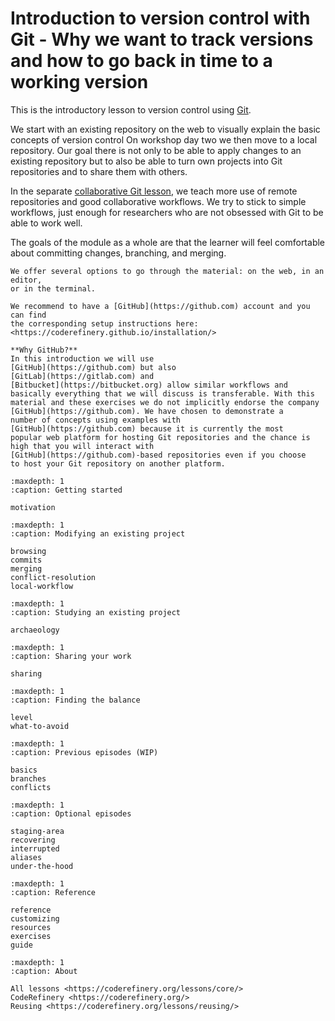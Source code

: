 # Introduction to version control with Git - Why we want to track versions and how to go back in time to a working version

This is the introductory lesson to version control using
[Git](https://git-scm.com/).

We start with an existing repository on the web to visually explain the basic
concepts of version control On workshop day two we then move to a local
repository. Our goal there is not only to be able to apply changes to an
existing repository but to also be able to turn own projects into Git
repositories and to share them with others.

In the separate [collaborative Git
lesson](https://coderefinery.github.io/git-collaborative/), we teach more use
of remote repositories and good collaborative workflows. We try to stick to
simple workflows, just enough for researchers who are not obsessed with Git to
be able to work well.

The goals of the module as a whole are that the learner will feel comfortable
about committing changes, branching, and merging.

```{prereq}
We offer several options to go through the material: on the web, in an editor,
or in the terminal.

We recommend to have a [GitHub](https://github.com) account and you can find
the corresponding setup instructions here:
<https://coderefinery.github.io/installation/>

**Why GitHub?**
In this introduction we will use
[GitHub](https://github.com) but also
[GitLab](https://gitlab.com) and
[Bitbucket](https://bitbucket.org) allow similar workflows and
basically everything that we will discuss is transferable. With this
material and these exercises we do not implicitly endorse the company
[GitHub](https://github.com). We have chosen to demonstrate a
number of concepts using examples with
[GitHub](https://github.com) because it is currently the most
popular web platform for hosting Git repositories and the chance is
high that you will interact with
[GitHub](https://github.com)-based repositories even if you choose
to host your Git repository on another platform.
```

```{toctree}
:maxdepth: 1
:caption: Getting started

motivation
```

```{toctree}
:maxdepth: 1
:caption: Modifying an existing project

browsing
commits
merging
conflict-resolution
local-workflow
```

```{toctree}
:maxdepth: 1
:caption: Studying an existing project

archaeology
```

```{toctree}
:maxdepth: 1
:caption: Sharing your work

sharing
```

```{toctree}
:maxdepth: 1
:caption: Finding the balance

level
what-to-avoid
```

```{toctree}
:maxdepth: 1
:caption: Previous episodes (WIP)

basics
branches
conflicts
```

```{toctree}
:maxdepth: 1
:caption: Optional episodes

staging-area
recovering
interrupted
aliases
under-the-hood
```

```{toctree}
:maxdepth: 1
:caption: Reference

reference
customizing
resources
exercises
guide
```

```{toctree}
:maxdepth: 1
:caption: About

All lessons <https://coderefinery.org/lessons/core/>
CodeRefinery <https://coderefinery.org/>
Reusing <https://coderefinery.org/lessons/reusing/>
```
